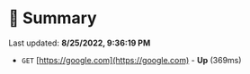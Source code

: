 # 📖 Summary
Last updated: **8/25/2022, 9:36:19 PM**

- `GET` [https://google.com](https://google.com) - **Up** (369ms)

